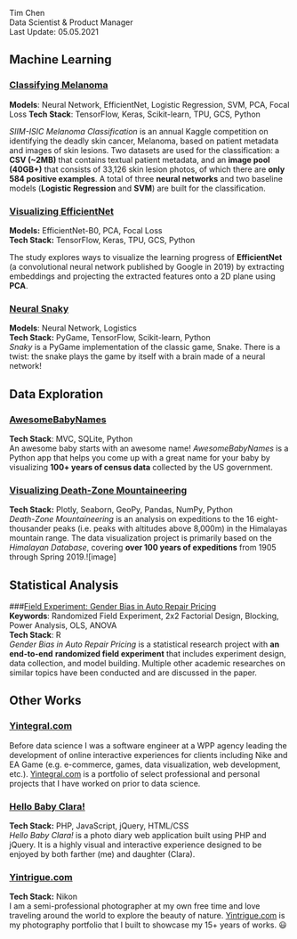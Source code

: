 Tim Chen  
Data Scientist & Product Manager  
Last Update: 05.05.2021  

<a name="machine_learning"></a>

## Machine Learning

### [Classifying Melanoma](./ml_melanoma)  
**Models**: Neural Network, EfficientNet, Logistic Regression, SVM, PCA, Focal Loss
**Tech Stack**: TensorFlow, Keras, Scikit-learn, TPU, GCS, Python  

*SIIM-ISIC Melanoma Classification* is an annual Kaggle competition on identifying the deadly skin cancer, Melanoma, based on patient metadata and images of skin lesions. Two datasets are used for the classification: a **CSV (~2MB)** that contains textual patient metadata, and an **image pool (40GB+)** that consists of 33,126 skin lesion photos, of which there are **only 584 positive examples**. A total of three **neural networks** and two baseline models (**Logistic Regression** and **SVM**) are built for the classification.

### [Visualizing EfficientNet](./ml_visualizing_neural_net)  
**Models:** EfficientNet-B0, PCA, Focal Loss  
**Tech Stack:** TensorFlow, Keras, TPU, GCS, Python   

The study explores ways to visualize the learning progress of **EfficientNet** (a convolutional neural network published by Google in 2019) by extracting embeddings and projecting the extracted features onto a 2D plane using **PCA**.

### [Neural Snaky](./py_snaky) 
**Models**: Neural Network, Logistics  
**Tech Stack:** PyGame, TensorFlow, Scikit-learn, Python  
*Snaky* is a PyGame implementation of the classic game, Snake. There is a twist: the snake plays the game by itself with a brain made of a neural network! 

<a name="data_exploration"></a>

## Data Exploration  
### [AwesomeBabyNames](./py_awesome_baby_names)  
**Tech Stack**: MVC, SQLite, Python  
An awesome baby starts with an awesome name! *AwesomeBabyNames* is a Python app that helps you come up with a great name for your baby by visualizing **100+ years of census data** collected by the US government.

### [Visualizing Death-Zone Mountaineering](./py_himalayan_db)  
**Tech Stack:** Plotly, Seaborn, GeoPy, Pandas, NumPy, Python  
*Death-Zone Mountaineering* is an analysis on expeditions to the 16 eight-thousander peaks (i.e. peaks with altitudes above 8,000m) in the Himalayas mountain range. The data visualization project is primarily based on the *Himalayan Database*, covering **over 100 years of expeditions** from 1905 through Spring 2019.![image]

<a name="statistical_analysis"></a>
## Statistical Analysis

###[Field Experiment: Gender Bias in Auto Repair Pricing](./st_gender_bias)  
**Keywords**: Randomized Field Experiment, 2x2 Factorial Design, Blocking, Power Analysis, OLS, ANOVA  
**Tech Stack**: R  
*Gender Bias in Auto Repair Pricing* is a statistical research project with **an end-to-end** **randomized field experiment** that includes experiment design, data collection, and model building. Multiple other academic researches on similar topics have been conducted and are discussed in the paper.  

<a name="others"></a>

## Other Works

### [Yintegral.com](https://yintegral.com/)  

Before data science I was a software engineer at a WPP agency leading the development of online interactive experiences for clients including Nike and EA Game  (e.g. e-commerce, games, data visualization, web development, etc.). [Yintegral.com](https://yintegral.com/) is a portfolio of select professional and personal projects that I have worked on prior to data science.  

### [Hello Baby Clara!](./sp_hello_baby_clara)  

**Tech Stack:** PHP, JavaScript, jQuery, HTML/CSS  
*Hello Baby Clara!* is a photo diary web application built using PHP and jQuery. It is a highly visual and interactive experience designed to be enjoyed by both farther (me) and daughter (Clara).  

### [Yintrigue.com](https://yintrigue.com/)  

**Tech Stack:** Nikon  
I am a semi-professional photographer at my own free time and love traveling around the world to explore the beauty of nature. [Yintrigue.com](https://yintrigue.com) is my photography portfolio that I built to showcase my 15+ years of works. 😃